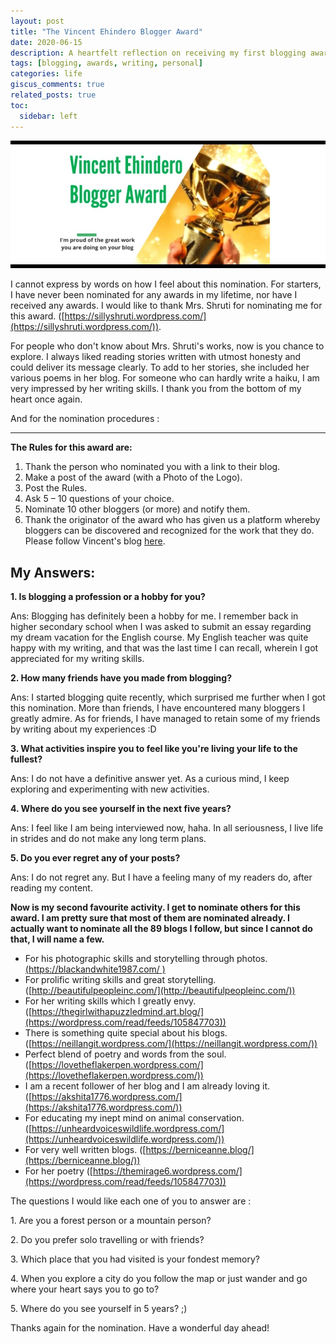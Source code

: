 ```yaml
---
layout: post
title: "The Vincent Ehindero Blogger Award"
date: 2020-06-15
description: A heartfelt reflection on receiving my first blogging award, sharing gratitude and passing it forward to other inspiring writers
tags: [blogging, awards, writing, personal]
categories: life
giscus_comments: true
related_posts: true
toc:
  sidebar: left
---
```


![](/assets/img/posts/image.jpg)

I cannot express by words on how I feel about this nomination. For starters, I have never been nominated for any awards in my lifetime, nor have I received any awards. I would like to thank Mrs. Shruti for nominating me for this award. ([https://sillyshruti.wordpress.com/](https://sillyshruti.wordpress.com/)).

For people who don't know about Mrs. Shruti's works, now is you chance to explore. I always liked reading stories written with utmost honesty and could deliver its message clearly. To add to her stories, she included her various poems in her blog. For someone who can hardly write a haiku, I am very impressed by her writing skills. I thank you from the bottom of my heart once again.

And for the nomination procedures :

* * *

**The Rules for this award are:**

1. Thank the person who nominated you with a link to their blog.
2. Make a post of the award (with a Photo of the Logo).
3. Post the Rules.
4. Ask 5 – 10 questions of your choice.
5. Nominate 10 other bloggers (or more) and notify them.
6. Thank the originator of the award who has given us a platform whereby bloggers can be discovered and recognized for the work that they do. Please follow Vincent's blog [here](https://vincentehindero.wordpress.com/).

## **My Answers:**

**1\. Is blogging a profession or a hobby for you?**

Ans: Blogging has definitely been a hobby for me. I remember back in higher secondary school when I was asked to submit an essay regarding my dream vacation for the English course. My English teacher was quite happy with my writing, and that was the last time I can recall, wherein I got appreciated for my writing skills.

**2\. How many friends have you made from blogging?**

Ans: I started blogging quite recently, which surprised me further when I got this nomination. More than friends, I have encountered many bloggers I greatly admire. As for friends, I have managed to retain some of my friends by writing about my experiences :D

**3\. What activities inspire you to feel like you're living your life to the fullest?**

Ans: I do not have a definitive answer yet. As a curious mind, I keep exploring and experimenting with new activities.

**4\. Where do you see yourself in the next five years?**

Ans: I feel like I am being interviewed now, haha. In all seriousness, I live life in strides and do not make any long term plans.

**5\. Do you ever regret any of your posts?**

Ans: I do not regret any. But I have a feeling many of my readers do, after reading my content.

**Now is my second favourite activity. I get to nominate others for this award. I am pretty sure that most of them are nominated already. I actually want to nominate all the 89 blogs I follow, but since I cannot do that, I will name a few.**

- For his photographic skills and storytelling through photos. [(https://blackandwhite1987.com/ )](http://beautifulpeopleinc.com/)
- For prolific writing skills and great storytelling.([http://beautifulpeopleinc.com/](http://beautifulpeopleinc.com/))
- For her writing skills which I greatly envy. ([https://thegirlwithapuzzledmind.art.blog/](https://wordpress.com/read/feeds/105847703))
- There is something quite special about his blogs. ([https://neillangit.wordpress.com/](https://neillangit.wordpress.com/))
- Perfect blend of poetry and words from the soul. ([https://lovetheflakerpen.wordpress.com/](https://lovetheflakerpen.wordpress.com/))
- I am a recent follower of her blog and I am already loving it. ([https://akshita1776.wordpress.com/](https://akshita1776.wordpress.com/))
- For educating my inept mind on animal conservation. ([https://unheardvoiceswildlife.wordpress.com/](https://unheardvoiceswildlife.wordpress.com/))
- For very well written blogs. ([https://berniceanne.blog/](https://berniceanne.blog/))
- For her poetry ([https://themirage6.wordpress.com/](https://wordpress.com/read/feeds/105847703))

The questions I would like each one of you to answer are :

1\. Are you a forest person or a mountain person?

2\. Do you prefer solo travelling or with friends?

3\. Which place that you had visited is your fondest memory?

4\. When you explore a city do you follow the map or just wander and go where your heart says you to go to?

5\. Where do you see yourself in 5 years? ;)

Thanks again for the nomination. Have a wonderful day ahead!

